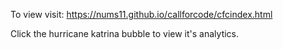 To view visit: https://nums11.github.io/callforcode/cfcindex.html

Click the hurricane katrina bubble to view it's analytics.
